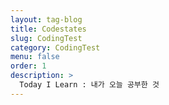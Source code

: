 ```yaml
---
layout: tag-blog
title: Codestates
slug: CodingTest
category: CodingTest
menu: false
order: 1
description: >
  Today I Learn : 내가 오늘 공부한 것
---
```


